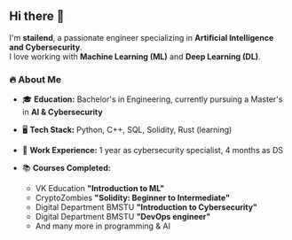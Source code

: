## Hi there 👋  

I'm **stailend**, a passionate engineer specializing in **Artificial Intelligence and Cybersecurity**.  
I love working with **Machine Learning (ML)** and **Deep Learning (DL)**.

### 🔥 About Me  
- 🎓 **Education:** Bachelor's in Engineering, currently pursuing a Master's in **AI & Cybersecurity**
   
- 🖥 **Tech Stack:** Python, C++, SQL, Solidity, Rust (learning)
  
- 🚀 **Work Experience:** 1 year as cybersecurity specialist, 4 months as DS
- 📚 **Courses Completed:**  
  - VK Education **"Introduction to ML"**  
  - CryptoZombies **"Solidity: Beginner to Intermediate"**  
  - Digital Department BMSTU **"Introduction to Cybersecurity"**
  - Digital Department BMSTU **"DevOps engineer"**  
  - And many more in programming & AI  

